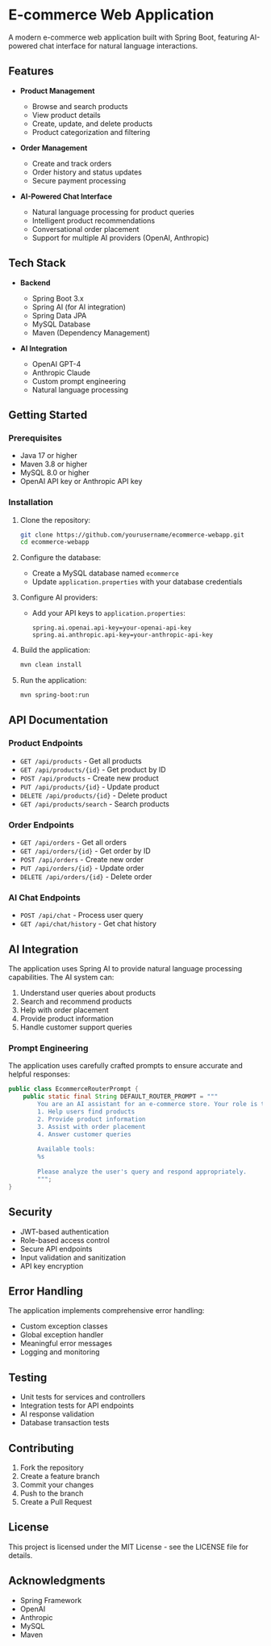 # E-commerce Web Application

A modern e-commerce web application built with Spring Boot, featuring AI-powered chat interface for natural language interactions.

## Features

- **Product Management**
  - Browse and search products
  - View product details
  - Create, update, and delete products
  - Product categorization and filtering

- **Order Management**
  - Create and track orders
  - Order history and status updates
  - Secure payment processing

- **AI-Powered Chat Interface**
  - Natural language processing for product queries
  - Intelligent product recommendations
  - Conversational order placement
  - Support for multiple AI providers (OpenAI, Anthropic)

## Tech Stack

- **Backend**
  - Spring Boot 3.x
  - Spring AI (for AI integration)
  - Spring Data JPA
  - MySQL Database
  - Maven (Dependency Management)

- **AI Integration**
  - OpenAI GPT-4
  - Anthropic Claude
  - Custom prompt engineering
  - Natural language processing

## Getting Started

### Prerequisites

- Java 17 or higher
- Maven 3.8 or higher
- MySQL 8.0 or higher
- OpenAI API key or Anthropic API key

### Installation


1. Clone the repository:
   ```bash
   git clone https://github.com/yourusername/ecommerce-webapp.git
   cd ecommerce-webapp
   ```

2. Configure the database:
   - Create a MySQL database named `ecommerce`
   - Update `application.properties` with your database credentials

3. Configure AI providers:
   - Add your API keys to `application.properties`:
     ```properties
     spring.ai.openai.api-key=your-openai-api-key
     spring.ai.anthropic.api-key=your-anthropic-api-key
     ```

4. Build the application:
   ```bash
   mvn clean install
   ```

5. Run the application:
   ```bash
   mvn spring-boot:run
   ```

## API Documentation

### Product Endpoints

- `GET /api/products` - Get all products
- `GET /api/products/{id}` - Get product by ID
- `POST /api/products` - Create new product
- `PUT /api/products/{id}` - Update product
- `DELETE /api/products/{id}` - Delete product
- `GET /api/products/search` - Search products

### Order Endpoints

- `GET /api/orders` - Get all orders
- `GET /api/orders/{id}` - Get order by ID
- `POST /api/orders` - Create new order
- `PUT /api/orders/{id}` - Update order
- `DELETE /api/orders/{id}` - Delete order

### AI Chat Endpoints

- `POST /api/chat` - Process user query
- `GET /api/chat/history` - Get chat history

## AI Integration

The application uses Spring AI to provide natural language processing capabilities. The AI system can:

1. Understand user queries about products
2. Search and recommend products
3. Help with order placement
4. Provide product information
5. Handle customer support queries

### Prompt Engineering

The application uses carefully crafted prompts to ensure accurate and helpful responses:

```java
public class EcommerceRouterPrompt {
    public static final String DEFAULT_ROUTER_PROMPT = """
        You are an AI assistant for an e-commerce store. Your role is to:
        1. Help users find products
        2. Provide product information
        3. Assist with order placement
        4. Answer customer queries
        
        Available tools:
        %s
        
        Please analyze the user's query and respond appropriately.
        """;
}
```

## Security

- JWT-based authentication
- Role-based access control
- Secure API endpoints
- Input validation and sanitization
- API key encryption

## Error Handling

The application implements comprehensive error handling:

- Custom exception classes
- Global exception handler
- Meaningful error messages
- Logging and monitoring

## Testing

- Unit tests for services and controllers
- Integration tests for API endpoints
- AI response validation
- Database transaction tests

## Contributing

1. Fork the repository
2. Create a feature branch
3. Commit your changes
4. Push to the branch
5. Create a Pull Request

## License

This project is licensed under the MIT License - see the LICENSE file for details.

## Acknowledgments

- Spring Framework
- OpenAI
- Anthropic
- MySQL
- Maven 